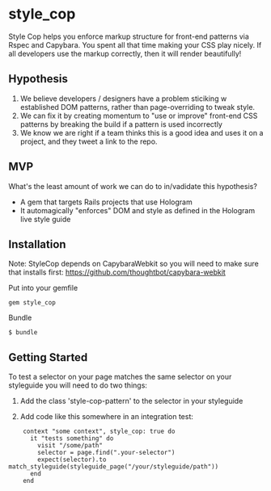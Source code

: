 # style_cop
Style Cop helps you enforce markup structure for front-end patterns via Rspec and Capybara. You spent all that time making your CSS play nicely. If all developers use the markup correctly, then it will render beautifully! 

## Hypothesis

1. We believe developers / designers have a problem sticiking w established DOM patterns, rather than page-overriding to tweak style.
2. We can fix it by creating momentum to "use or improve" front-end CSS patterns by breaking the build if a pattern is used incorrectly
3. We know we are right if a team thinks this is a good idea and uses it on a project, and they tweet a link to the repo.

## MVP

What's the least amount of work we can do to in/vadidate this hypothesis?

* A gem that targets Rails projects that use Hologram
* It automagically "enforces" DOM and style as defined in the Hologram live style guide

## Installation

Note: StyleCop depends on CapybaraWebkit so you will need to make sure that installs first: https://github.com/thoughtbot/capybara-webkit

Put into your gemfile

    gem style_cop
    
Bundle

    $ bundle
    
## Getting Started

To test a selector on your page matches the same selector on your styleguide
you will need to do two things:

1. Add the class 'style-cop-pattern' to the selector in your styleguide

2. Add code like this somewhere in an integration test:

```
    context "some context", style_cop: true do
      it "tests something" do
        visit "/some/path"
        selector = page.find(".your-selector")
        expect(selector).to match_styleguide(styleguide_page("/your/styleguide/path"))
      end
    end
```
